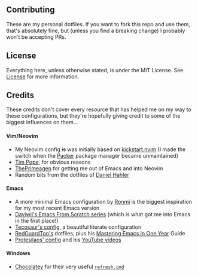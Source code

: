 ## Contributing

These are my personal dotfiles. If you want to fork this repo and use them,
that's absolutely fine, but (unless you find a breaking change) I probably
won't be accepting PRs.

## License

Everything here, unless otherwise stated, is under the MIT License. See
[License](/LICENSE) for more information.

## Credits

These credits don't cover every resource that has helped me on my way to these
configurations, but they're hopefully giving credit to some of the biggest
influences on them...

#### Vim/Neovim

- My Neovim config ~~is~~ was initially based on [kickstart.nvim](https://github.com/nvim-lua/kickstart.nvim) (I made the switch when the [Packer](https://github.com/wbthomason/packer.nvim) package manager became unmaintained)
- [Tim Pope](https://github.com/tpope), for obvious reasons
- [ThePrimeagen](https://github.com/ThePrimeagen) for getting me out of Emacs and into Neovim
- Random bits from the dotfiles of [Daniel Hahler](https://github.com/blueyed)

#### Emacs

- A more minimal Emacs configuration by [Ronmi](https://github.com/Ronmi/emacs) is the biggest inspiration for my most recent Emacs version
- [Daviwil's Emacs From Scratch series](https://github.com/daviwil/emacs-from-scratch) (which is what got me into Emacs in the first place!)
- [Tecosaur's config](https://tecosaur.github.io/emacs-config/config.html), a beautiful literate configuration
- [RedGuardToo's](https://github.com/redguardtoo/emacs.d) dotfiles, plus his [Mastering Emacs in One Year](https://github.com/redguardtoo/mastering-emacs-in-one-year-guide) Guide
- [Protesilaos' config](https://protesilaos.com/emacs/dotemacs) and his [YouTube videos](https://www.youtube.com/@protesilaos)

#### Windows

- [Chocolatey](https://chocolatey.org/) for their very useful
  [`refresh.cmd`](https://github.com/chocolatey/choco/blob/develop/src/chocolatey.resources/redirects/RefreshEnv.cmd)
